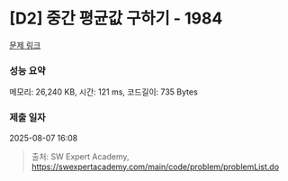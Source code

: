# [D2] 중간 평균값 구하기 - 1984 

[문제 링크](https://swexpertacademy.com/main/code/problem/problemDetail.do?contestProbId=AV5Pw_-KAdcDFAUq) 

### 성능 요약

메모리: 26,240 KB, 시간: 121 ms, 코드길이: 735 Bytes

### 제출 일자

2025-08-07 16:08



> 출처: SW Expert Academy, https://swexpertacademy.com/main/code/problem/problemList.do